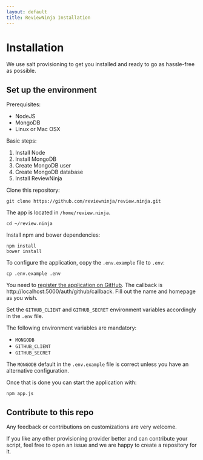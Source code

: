 ```yaml
---
layout: default
title: ReviewNinja Installation
---
```

<h1 id="installation">Installation</h1>

We use salt provisioning to get you installed and ready to go as hassle-free as possible.  

Set up the environment
----------------------

Prerequisites:

  * NodeJS
  * MongoDB
  * Linux or Mac OSX

Basic steps:

  1. Install Node
  2. Install MongoDB
  3. Create MongoDB user
  4. Create MongoDB database 
  4. Install ReviewNinja
 
Clone this repository:

	git clone https://github.com/reviewninja/review.ninja.git

The app is located in `/home/review.ninja`.  

	cd ~/review.ninja

Install npm and bower dependencies:

	npm install
	bower install

To configure the application, copy the `.env.example` file to `.env`:

	cp .env.example .env

You need to [register the application on
GitHub](https://github.com/settings/applications/new). The callback is
http://localhost:5000/auth/github/callback.  Fill out the name and homepage 
as you wish.

Set the `GITHUB_CLIENT` and `GITHUB_SECRET` environment variables accordingly in the `.env` file.

The following environment variables are mandatory: 

  * `MONGODB`
  * `GITHUB_CLIENT`
  * `GITHUB_SECRET` 

The `MONGODB` default in the `.env.example` file is correct unless you have an alternative configuration.

Once that is done you can start the application with:

	npm app.js
	

Contribute to this repo
-----------------------

Any feedback or contributions on customizations are very welcome.

If you like any other provisioning provider better and can contribute your
script, feel free to open an issue and we are happy to create a repository for
it.

